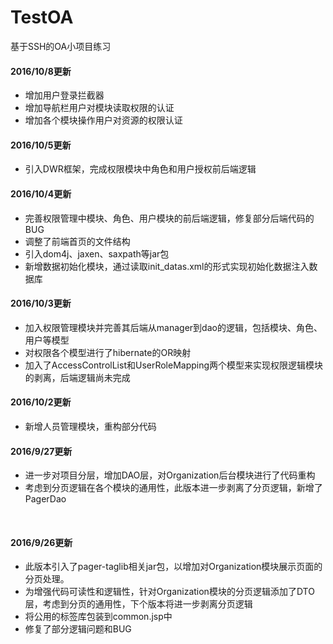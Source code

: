 # TestOA
基于SSH的OA小项目练习

#### 2016/10/8更新
* 增加用户登录拦截器
* 增加导航栏用户对模块读取权限的认证
* 增加各个模块操作用户对资源的权限认证

#### 2016/10/5更新
* 引入DWR框架，完成权限模块中角色和用户授权前后端逻辑

#### 2016/10/4更新
* 完善权限管理中模块、角色、用户模块的前后端逻辑，修复部分后端代码的BUG
* 调整了前端首页的文件结构
* 引入dom4j、jaxen、saxpath等jar包
* 新增数据初始化模块，通过读取init_datas.xml的形式实现初始化数据注入数据库

#### 2016/10/3更新
* 加入权限管理模块并完善其后端从manager到dao的逻辑，包括模块、角色、用户等模型
* 对权限各个模型进行了hibernate的OR映射
* 加入了AccessControlList和UserRoleMapping两个模型来实现权限逻辑模块的剥离，后端逻辑尚未完成

#### 2016/10/2更新
* 新增人员管理模块，重构部分代码

#### 2016/9/27更新
* 进一步对项目分层，增加DAO层，对Organization后台模块进行了代码重构
* 考虑到分页逻辑在各个模块的通用性，此版本进一步剥离了分页逻辑，新增了PagerDao
</br>

#### 2016/9/26更新
* 此版本引入了pager-taglib相关jar包，以增加对Organization模块展示页面的分页处理。
* 为增强代码可读性和逻辑性，针对Organization模块的分页逻辑添加了DTO层，考虑到分页的通用性，下个版本将进一步剥离分页逻辑
* 将公用的标签库包装到common.jsp中
* 修复了部分逻辑问题和BUG

